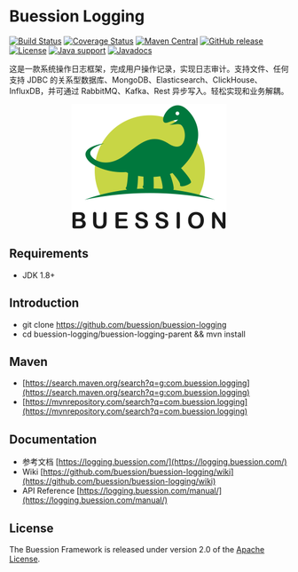 # Buession Logging


[![Build Status](https://travis-ci.org/buession/buession-logging.svg?branch=master)](https://travis-ci.org/buession/buession-logging)
[![Coverage Status](https://img.shields.io/codecov/c/github/buession/buession-logging/master.svg)](https://codecov.io/github/buession/buession-logging?branch=master&view=all#sort=coverage&dir=asc)
[![Maven Central](https://img.shields.io/maven-central/v/com.buession.logging/buession-logging-core.svg)](https://search.maven.org/search?q=g:com.buession.logging)
[![GitHub release](https://img.shields.io/github/release/buession/buession-logging.svg)](https://github.com/buession/buession-logging/releases)
[![License](https://img.shields.io/badge/license-Apache%202-4EB1BA.svg)](https://www.apache.org/licenses/LICENSE-2.0.html)
[![Java support](https://img.shields.io/badge/Java-8+-green?logo=java&logoColor=white)](https://openjdk.java.net/)
[![Javadocs](http://www.javadoc.io/badge/com.buession.logging/buession-logging-core.svg)](http://www.javadoc.io/doc/com.buession.logging/buession-logging-core)


这是一款系统操作日志框架，完成用户操作记录，实现日志审计。支持文件、任何支持 JDBC 的关系型数据库、MongoDB、Elasticsearch、ClickHouse、InfluxDB，并可通过 RabbitMQ、Kafka、Rest 异步写入。轻松实现和业务解耦。


<p align="center">
	<img src="logo.png" alt="Buession Logging" title="Buession Logging" width="280px" />
</p>

## Requirements

- JDK 1.8+

## Introduction

- git clone https://github.com/buession/buession-logging
- cd buession-logging/buession-logging-parent && mvn install

## Maven

- [https://search.maven.org/search?q=g:com.buession.logging](https://search.maven.org/search?q=g:com.buession.logging)
- [https://mvnrepository.com/search?q=com.buession.logging](https://mvnrepository.com/search?q=com.buession.logging)

## Documentation

- 参考文档 [https://logging.buession.com/](https://logging.buession.com/)
- Wiki [https://github.com/buession/buession-logging/wiki](https://github.com/buession/buession-logging/wiki)
- API Reference [https://logging.buession.com/manual/](https://logging.buession.com/manual/)

## License

The Buession Framework is released under version 2.0 of the [Apache License](https://www.apache.org/licenses/LICENSE-2.0).